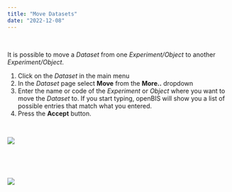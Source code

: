 ```yaml
---
title: "Move Datasets"
date: "2022-12-08"
---
```


 

It is possible to move a _Dataset_ from one _Experiment/Object_ to another _Experiment/Object_.

1. Click on the _Dataset_ in the main menu
2. In the _Dataset_ page select **Move** from the **More..** dropdown
3. Enter the name or code of the _Experiment_ or _Object_ where you want to move the _Dataset_ to. If you start typing, openBIS will show you a list of possible entries that match what you entered.
4. Press the **Accept** button.

 

![](https://openbis.ch/wp-content/uploads/2022/12/move-dataset-1024x425.png)

 

 

![](https://openbis.ch/wp-content/uploads/2022/12/move-dataset-2-1024x204.png)
